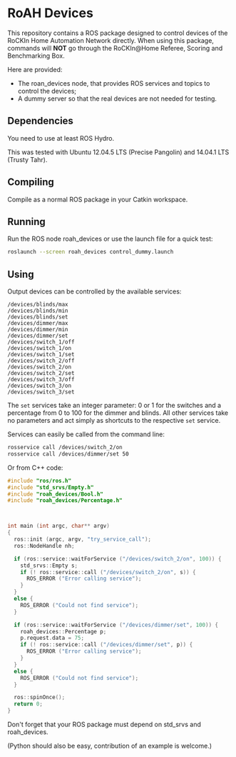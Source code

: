 RoAH Devices
============

This repository contains a ROS package designed to control
devices of the RoCKIn Home Automation Network directly.
When using this package, commands will **NOT** go through
the RoCKIn@Home Referee, Scoring and Benchmarking Box.

Here are provided:

- The roan_devices node, that provides ROS services and
topics to control the devices;
- A dummy server so that the real devices are not needed
for testing.


## Dependencies

You need to use at least ROS Hydro.

This was tested with Ubuntu 12.04.5 LTS (Precise Pangolin) and
14.04.1 LTS (Trusty Tahr).


## Compiling

Compile as a normal ROS package in your Catkin workspace.


## Running

Run the ROS node roah_devices or use the launch file for a quick test:
```bash
roslaunch --screen roah_devices control_dummy.launch
```


## Using

Output devices can be controlled by the available services:
```
/devices/blinds/max
/devices/blinds/min
/devices/blinds/set
/devices/dimmer/max
/devices/dimmer/min
/devices/dimmer/set
/devices/switch_1/off
/devices/switch_1/on
/devices/switch_1/set
/devices/switch_2/off
/devices/switch_2/on
/devices/switch_2/set
/devices/switch_3/off
/devices/switch_3/on
/devices/switch_3/set
```

The `set` services take an integer parameter: 0 or 1 for the switches
and a percentage from 0 to 100 for the dimmer and blinds. All other
services take no parameters and act simply as shortcuts to the
respective `set` service.

Services can easily be called from the command line:
```bash
rosservice call /devices/switch_2/on
rosservice call /devices/dimmer/set 50
```

Or from C++ code:
```c++
#include "ros/ros.h"
#include "std_srvs/Empty.h"
#include "roah_devices/Bool.h"
#include "roah_devices/Percentage.h"



int main (int argc, char** argv)
{
  ros::init (argc, argv, "try_service_call");
  ros::NodeHandle nh;

  if (ros::service::waitForService ("/devices/switch_2/on", 100)) {
    std_srvs::Empty s;
    if (! ros::service::call ("/devices/switch_2/on", s)) {
      ROS_ERROR ("Error calling service");
    }
  }
  else {
    ROS_ERROR ("Could not find service");
  }

  if (ros::service::waitForService ("/devices/dimmer/set", 100)) {
    roah_devices::Percentage p;
    p.request.data = 75;
    if (! ros::service::call ("/devices/dimmer/set", p)) {
      ROS_ERROR ("Error calling service");
    }
  }
  else {
    ROS_ERROR ("Could not find service");
  }

  ros::spinOnce();
  return 0;
}
```
Don't forget that your ROS package must depend on std_srvs and roah_devices.

(Python should also be easy, contribution of an example is welcome.)
